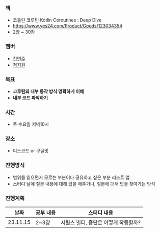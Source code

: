 ### 책
- 코틀린 코루틴 Kotlin Coroutines : Deep Dive
- https://www.yes24.com/Product/Goods/123034354
- 2장 ~ 30장

### 멤버
- [진연주](https://github.com/aurora32s)
- [정지원](https://github.com/jiwon2724)

### 목표
- **코루틴의 내부 동작 방식 명확하게 이해**
- **내부 코드 파악하기**

### 시간
- 주 수요일 저녁10시

### 장소
- 디스코드 or 구글밋

### 진행방식
- 범위를 읽으면서 모르는 부분이나 공유하고 싶은 부분 리스트 업
- 스터디 날에 질문 내용에 대해 답을 해주거나, 질문에 대해 답을 찾아가는 방식

### 진행계획
| 날짜 | 공부 내용 | 스터디 내용 |
| --- | --- | --- |
| 23.11.15 | 2~3장 | 시퀀스 빌더, 중단은 어떻게 작동할까? |
 
